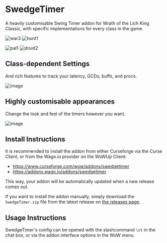 # SwedgeTimer
A heavily customisable Swing Timer addon for Wrath of the Lich King Classic, with specific implementations for every class in the game.

![war3](https://user-images.githubusercontent.com/52763122/194582434-60b56e5e-0e34-4d0d-92cc-f832e00650f4.gif)
![hunt1](https://user-images.githubusercontent.com/52763122/194588644-2a993be1-a936-457a-95b7-6a9d1b16f0b5.gif)

![pal1](https://user-images.githubusercontent.com/52763122/194584609-af39cc8a-7522-49f9-a4f9-2c821553d01c.gif)
![druid2](https://user-images.githubusercontent.com/52763122/194586258-ee8613db-ffaa-486b-91fa-c47ecef529e0.gif)

## Class-dependent Settings
And rich features to track your latency, GCDs, buffs, and procs.

![image](https://user-images.githubusercontent.com/52763122/194590004-2ec5c4df-db0c-479b-b6e7-7e9f26399da1.png)

## Highly customisable appearances
Change the look and feel of the timers however you want.

![image](https://user-images.githubusercontent.com/52763122/194590224-8c197ce6-4b55-4064-9a04-d9cc23883f41.png)

## Install Instructions

It is recommended to install the addon from either Curseforge via the Curse Client, or from the Wago.io provider on the WoWUp Client:

- https://www.curseforge.com/wow/addons/swedgetimer
- https://addons.wago.io/addons/swedgetimer

This way, your addon will be automatically updated when a new release comes out.

If you want to install the addon manually, simply download the `SwedgeTimer.zip` file from the latest release on [the releases page](https://github.com/hypernormalisation/SwedgeTimer/releases).

## Usage Instructions

SwedgeTimer's config can be opened with the slashcommand `\st` in the chat box, or via the addon interface options in the WoW menu.
